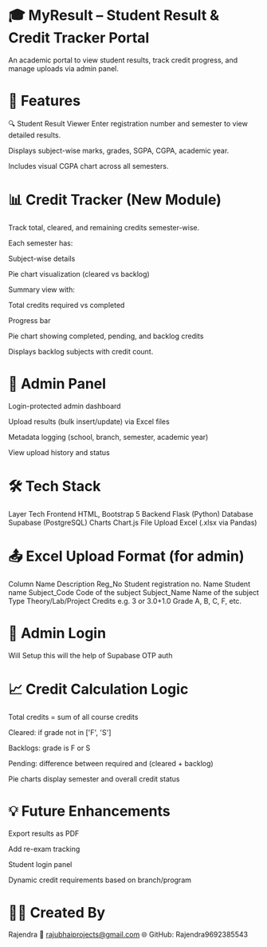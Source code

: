 # 🎓 MyResult – Student Result & Credit Tracker Portal
An academic portal to view student results, track credit progress, and manage uploads via admin panel.

# 🚀 Features
🔍 Student Result Viewer
Enter registration number and semester to view detailed results.

Displays subject-wise marks, grades, SGPA, CGPA, academic year.

Includes visual CGPA chart across all semesters.

# 📊 Credit Tracker (New Module)
Track total, cleared, and remaining credits semester-wise.

Each semester has:

Subject-wise details

Pie chart visualization (cleared vs backlog)

Summary view with:

Total credits required vs completed

Progress bar

Pie chart showing completed, pending, and backlog credits

Displays backlog subjects with credit count.

# 🔐 Admin Panel
Login-protected admin dashboard

Upload results (bulk insert/update) via Excel files

Metadata logging (school, branch, semester, academic year)

View upload history and status

# 🛠️ Tech Stack
Layer	Tech
Frontend	HTML, Bootstrap 5
Backend	Flask (Python)
Database	Supabase (PostgreSQL)
Charts	Chart.js
File Upload	Excel (.xlsx via Pandas)

# 📤 Excel Upload Format (for admin)
Column Name	Description
Reg_No	Student registration no.
Name	Student name
Subject_Code	Code of the subject
Subject_Name	Name of the subject
Type	Theory/Lab/Project
Credits	e.g. 3 or 3.0+1.0
Grade	A, B, C, F, etc.

# 🧪 Admin Login
Will Setup this will the help of Supabase OTP auth 

# 📈 Credit Calculation Logic
Total credits = sum of all course credits

Cleared: if grade not in ['F', 'S']

Backlogs: grade is F or S

Pending: difference between required and (cleared + backlog)

Pie charts display semester and overall credit status

# 💡 Future Enhancements
Export results as PDF

Add re-exam tracking

Student login panel

Dynamic credit requirements based on branch/program

# 🧑‍💻 Created By
Rajendra
💌 rajubhaiprojects@gmail.com
🌐 GitHub: Rajendra9692385543
